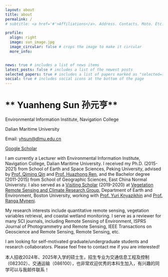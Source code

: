 ```yaml
---
layout: about
title: about
permalink: /
# subtitle: <a href='#'>Affiliations</a>. Address. Contacts. Moto. Etc.

profile:
  align: right
  image: sun_image.jpg
  image_circular: false # crops the image to make it circular
  more_info: 


news: true # includes a list of news items
latest_posts: false # includes a list of the newest posts
selected_papers: true # includes a list of papers marked as "selected={true}"
social: true # includes social icons at the bottom of the page
---
```


# ** Yuanheng Sun 孙元亨**

Environmental Information Institute, Navigation College

Dalian Maritime University

Email: yhsun@dlmu.edu.cn

[Google Scholar](https://scholar.google.com/citations?user=RLSzSd0AAAAJ&hl)

I am currently a Lecturer with Environmental Information Institute, Navigation College, Dalian Maritime University. I received my Ph.D. (2015-2021) from School of Earth and Space Sciences, Peking University, advised by [Prof. Qiming Qin](https://irsgis.pku.edu.cn/ls/gis1111/qqm/index.htm) and [Prof. Huazhong Ren](https://irsgis.pku.edu.cn/ls/gis1111/rhz/index.htm), and the Bachelor degree (2011-2015) from School of Geographic Sciences, East China Normal Univeristy. I also served as a [Visiting Scholar](https://sites.bu.edu/cliveg/people/visiting-scholars-2/yuanheng-sun/) (2019-2020) at [Vegetation Remote Sensing and Climate Research Group](https://sites.bu.edu/cliveg/), Department of Earth and Environment, Boston University, working with [Prof. Yuri Knyazikhin](https://sites.bu.edu/cliveg/people/professors/prof-yuri-knyazikhin/) and [Prof. Ranga Myneni](https://sites.bu.edu/cliveg/people/professors/prof-ranga-b-myneni/).

My research interests include quantitative remote sensing, vegetation variables retrieval, and coastal wetland monitoring. I serve as a reviewer for many SCI journals, including Remote Sensing of Environment, ISPRS Journal of Photogrammetry and Remote Sensing, IEEE Transactions on Geoscience and Remote Sensing, Remote Sensing, etc.

I am looking for self-motivated graduate/undergraduate students and research collaborators. Please feel free to contact me if you are interested!

本人招收2024年、2025年入学的硕士生，招生专业为交通信息工程及控制（082302）、交通运输（086100），也非常欢迎优秀的本科生加入，有兴趣的同学可以与我邮件联系！
